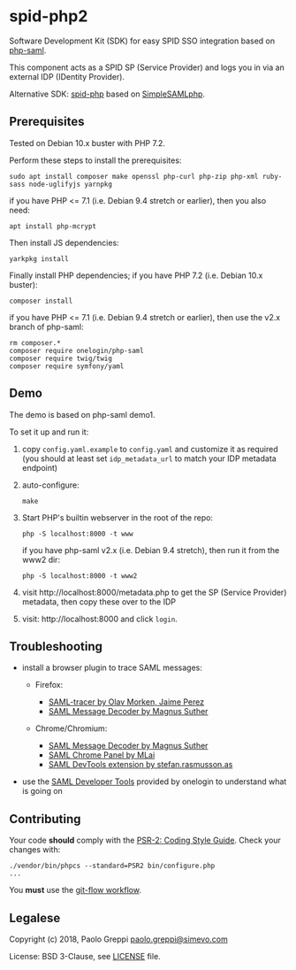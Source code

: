 # spid-php2

Software Development Kit (SDK) for easy SPID SSO integration based on [php-saml](https://github.com/onelogin/php-saml).

This component acts as a SPID SP (Service Provider) and logs you in via an external IDP (IDentity Provider).

Alternative SDK: [spid-php](https://github.com/italia/spid-php) based on [SimpleSAMLphp](https://simplesamlphp.org/).

## Prerequisites

Tested on Debian 10.x buster with PHP 7.2.

Perform these steps to install the prerequisites:
```
sudo apt install composer make openssl php-curl php-zip php-xml ruby-sass node-uglifyjs yarnpkg
```
if you have PHP <= 7.1 (i.e. Debian 9.4 stretch or earlier), then you also need:
```
apt install php-mcrypt
```

Then install JS dependencies:
```
yarkpkg install
```

Finally install PHP dependencies; if you have PHP 7.2 (i.e. Debian 10.x buster):
```
composer install
```
if you have PHP <= 7.1 (i.e. Debian 9.4 stretch or earlier), then use the v2.x branch of php-saml:
```
rm composer.*
composer require onelogin/php-saml
composer require twig/twig
composer require symfony/yaml
```

## Demo

The demo is based on php-saml demo1.

To set it up and run it:

1. copy `config.yaml.example` to `config.yaml` and customize it as required (you should at least set `idp_metadata_url` to match your IDP metadata endpoint)

2. auto-configure:
    ```
    make
    ```

3. Start PHP's builtin webserver in the root of the repo:
    ```
    php -S localhost:8000 -t www
    ```
    if you have php-saml v2.x (i.e. Debian 9.4 stretch), then run it from the www2 dir:
    ```
    php -S localhost:8000 -t www2
    ```

4. visit http://localhost:8000/metadata.php to get the SP (Service Provider) metadata, then copy these over to the IDP

5. visit: http://localhost:8000 and click `login`.

## Troubleshooting

- install a browser plugin to trace SAML messages:

  - Firefox:

    - [SAML-tracer by Olav Morken, Jaime Perez](https://addons.mozilla.org/en-US/firefox/addon/saml-tracer/)
    - [SAML Message Decoder by Magnus Suther](https://addons.mozilla.org/en-US/firefox/addon/saml-message-decoder-extension/)

  - Chrome/Chromium:

    - [SAML Message Decoder by Magnus Suther](https://chrome.google.com/webstore/detail/saml-message-decoder/mpabchoaimgbdbbjjieoaeiibojelbhm)
    - [SAML Chrome Panel by MLai](https://chrome.google.com/webstore/detail/saml-chrome-panel/paijfdbeoenhembfhkhllainmocckace)
    - [SAML DevTools extension by stefan.rasmusson.as](https://chrome.google.com/webstore/detail/saml-devtools-extension/jndllhgbinhiiddokbeoeepbppdnhhio)

- use the [SAML Developer Tools](https://www.samltool.com/online_tools.php) provided by onelogin to understand what is going on

## Contributing

Your code **should** comply with the [PSR-2: Coding Style Guide](https://www.php-fig.org/psr/psr-2/).
Check your changes with:
```
./vendor/bin/phpcs --standard=PSR2 bin/configure.php
...
```

You **must** use the [git-flow workflow](https://danielkummer.github.io/git-flow-cheatsheet/).

## Legalese

Copyright (c) 2018, Paolo Greppi paolo.greppi@simevo.com

License: BSD 3-Clause, see [LICENSE](LICENSE) file.
